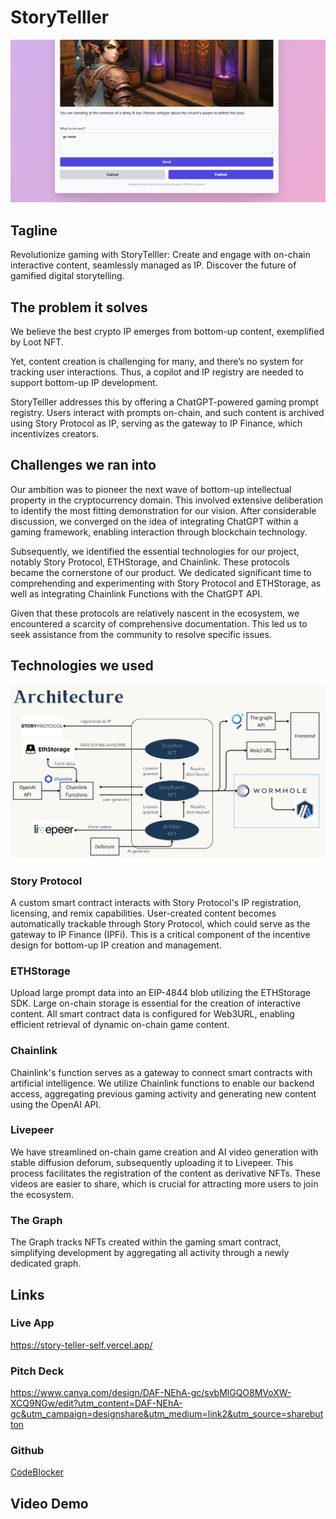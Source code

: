 # StoryTelller

![create-branch](./assets/create-branch.png)

## Tagline

Revolutionize gaming with StoryTelller: Create and engage with on-chain interactive content, seamlessly managed as IP.
Discover the future of gamified digital storytelling.

## The problem it solves

We believe the best crypto IP emerges from bottom-up content, exemplified by Loot NFT.

Yet, content creation is challenging for many, and there’s no system for tracking user interactions.
Thus, a copilot and IP registry are needed to support bottom-up IP development.

StoryTelller addresses this by offering a ChatGPT-powered gaming prompt registry. Users interact with prompts on-chain, and such content is archived using Story Protocol as IP, serving as the gateway to IP Finance, which incentivizes creators.

## Challenges we ran into

Our ambition was to pioneer the next wave of bottom-up intellectual property in the cryptocurrency domain. This involved extensive deliberation to identify the most fitting demonstration for our vision. After considerable discussion, we converged on the idea of integrating ChatGPT within a gaming framework, enabling interaction through blockchain technology.

Subsequently, we identified the essential technologies for our project, notably Story Protocol, ETHStorage, and Chainlink. These protocols became the cornerstone of our product. We dedicated significant time to comprehending and experimenting with Story Protocol and ETHStorage, as well as integrating Chainlink Functions with the ChatGPT API.

Given that these protocols are relatively nascent in the ecosystem, we encountered a scarcity of comprehensive documentation. This led us to seek assistance from the community to resolve specific issues.

## Technologies we used

![technical-detail](./assets/technical-detail.png)

### Story Protocol

A custom smart contract interacts with Story Protocol's IP registration, licensing, and remix capabilities. User-created content becomes automatically trackable through Story Protocol, which could serve as the gateway to IP Finance (IPFi). This is a critical component of the incentive design for bottom-up IP creation and management.

### ETHStorage

Upload large prompt data into an EIP-4844 blob utilizing the ETHStorage SDK. Large on-chain storage is essential for the creation of interactive content. All smart contract data is configured for Web3URL, enabling efficient retrieval of dynamic on-chain game content.

### Chainlink

Chainlink's function serves as a gateway to connect smart contracts with artificial intelligence. We utilize Chainlink functions to enable our backend access, aggregating previous gaming activity and generating new content using the OpenAI API.

### Livepeer

We have streamlined on-chain game creation and AI video generation with stable diffusion deforum, subsequently uploading it to Livepeer. This process facilitates the registration of the content as derivative NFTs. These videos are easier to share, which is crucial for attracting more users to join the ecosystem.

### The Graph

The Graph tracks NFTs created within the gaming smart contract, simplifying development by aggregating all activity through a newly dedicated graph.

## Links

### Live App

https://story-teller-self.vercel.app/

### Pitch Deck

https://www.canva.com/design/DAF-NEhA-gc/svbMlGQO8MVoXW-XCQ9NGw/edit?utm_content=DAF-NEhA-gc&utm_campaign=designshare&utm_medium=link2&utm_source=sharebutton

### Github

[CodeBlocker](https://github.com/CodeBlocker52/StoryTeller)

## Video Demo

